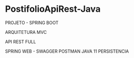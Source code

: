 # PostifolioApiRest-Java

PROJETO - SPRING BOOT 

ARQUITETURA MVC

API REST FULL 

SPRING WEB - SWAGGER
POSTMAN
JAVA 11 
PERSISTENCIA
